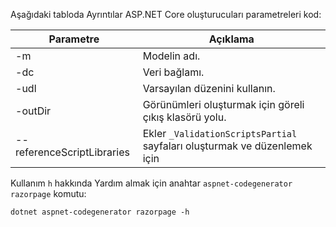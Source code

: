 <a name="codegenerator"></a>Aşağıdaki tabloda Ayrıntılar ASP.NET Core oluşturucuları parametreleri kod:

| Parametre               | Açıklama|
| ----------------- | ------------ |
| -m  | Modelin adı. |
| -dc  | Veri bağlamı. |
| -udl | Varsayılan düzenini kullanın. |
| -outDir | Görünümleri oluşturmak için göreli çıkış klasörü yolu. |
| --referenceScriptLibraries | Ekler `_ValidationScriptsPartial` sayfaları oluşturmak ve düzenlemek için |

Kullanım `h` hakkında Yardım almak için anahtar `aspnet-codegenerator razorpage` komutu:

```console
dotnet aspnet-codegenerator razorpage -h
```
